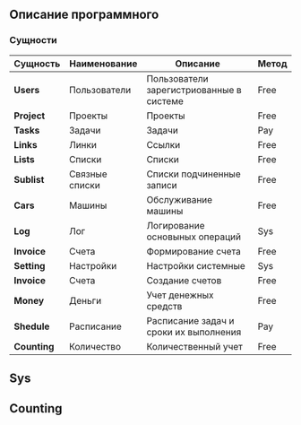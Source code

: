 ## Описание программного 

### Сущности

|Сущность|Наименование|Описание|Метод
|----|----|----|---|
|**Users**|Пользователи|Пользователи зарегистриованные в системе|Free
|**Project**|Проекты|Проекты|Free
|**Tasks**|Задачи|Задачи|Pay 
|**Links**|Линки|Ссылки|Free
|**Lists**|Списки|Списки|Free
|**Sublist**|Связные списки|Списки подчиненные записи|Free
|**Cars**|Машины|Обслуживание машины|Free
|**Log**|Лог|Логирование основыных операций|Sys
|**Invoice**|Счета|Формирование счета|Free
|**Setting**|Настройки|Настройки системные|Sys
|**Invoice**|Счета|Создание счетов|Free
|**Money**|Деньги|Учет денежных средств|Free
|**Shedule**|Расписание|Расписание задач и сроки их выполнения|Pay
|**Counting**|Количество|Количественный учет|Free



## Sys

## Counting
